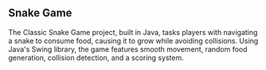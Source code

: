 ## Snake Game
The Classic Snake Game project, built in Java, tasks players with navigating a snake to consume food, causing it to grow while avoiding collisions. Using Java's Swing library, the game features smooth movement, random food generation, collision detection, and a scoring system.
